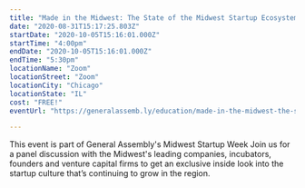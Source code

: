 ```yaml
---
title: "Made in the Midwest: The State of the Midwest Startup Ecosystem- FREE!"
date: "2020-08-31T15:17:25.803Z"
startDate: "2020-10-05T15:16:01.000Z"
startTime: "4:00pm"
endDate: "2020-10-05T15:16:01.000Z"
endTime: "5:30pm"
locationName: "Zoom"
locationStreet: "Zoom"
locationCity: "Chicago"
locationState: "IL"
cost: "FREE!"
eventUrl: "https://generalassemb.ly/education/made-in-the-midwest-the-state-of-the-midwest-startup-ecosystem/chicago/146622"

---
```


This event is part of General Assembly's Midwest Startup Week
Join us for a panel discussion with the Midwest's leading companies, incubators, founders and venture capital firms to get an exclusive inside look into the startup culture that’s continuing to grow in the region.

